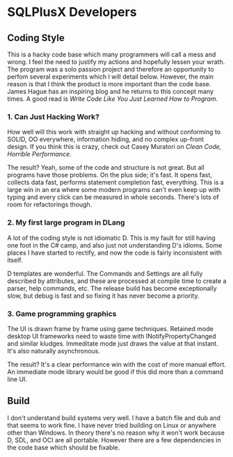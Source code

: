 
# SQLPlusX Developers

## Coding Style

This is a hacky code base which many programmers will call a mess and wrong.  I 
feel the need to justify my actions and hopefully lessen your wrath.  The program 
was a solo passion project and therefore an opportunity to perfom several experiments
which I will detail below.  However, the main reason is that I think the product is 
more important than the code base.  James Hague has an inspiring blog and he returns
to this concept many times.  A good read is _Write Code Like You Just Learned How to Program_.

### 1. Can Just Hacking Work?

How well will this work with straight up hacking and without conforming to SOLID, 
OO everywhere, information hiding, and no complex up-front design.  If you think 
this is crazy, check out Casey Muratori on _Clean Code, Horrible Performance_.

The result?  Yeah, some of the code and structure is not great.  But all programs 
have those problems.  On the plus side; it's fast.  It opens fast, collects data 
fast, performs statement completion fast, everything.  This is a large win in an 
era where some modern programs can't even keep up with typing and every click can be 
measured in whole seconds.  There's lots of room for refactorings though.

### 2. My first large program in DLang

A lot of the coding style is not idiomatic D.  This is my fault for still having
one foot in the C# camp, and also just not understanding D's idioms.  Some places 
I have started to rectify, and now the code is fairly inconsistent with itself.

D templates are wonderful.  The Commands and Settings are all fully described by 
attributes, and these are processed at compile time to create a parser, help 
commands, etc.  The release build has become exceptionally slow, but debug is fast 
and so fixing it has never become a priority.

### 3. Game programming graphics

The UI is drawn frame by frame using game techniques.
Retained mode desktop UI frameworks need to waste time with INotifyPropertyChanged
and similar kludges.  Immeditate mode just draws the value at that instant.  It's 
also naturally asynchronous.

The result?  It's a clear performance win with the cost of more manual effort.  An immediate 
mode library would be good if this did more than a command line UI.

## Build

I don't understand build systems very well.  I have a batch file and dub and that 
seems to work fine.  I have never tried building on Linux or anywhere other than 
Windows.  In theory there's no reason why it won't work because D, SDL, and OCI are 
all portable.  However there are a few dependencies in the code base which should be 
fixable.

